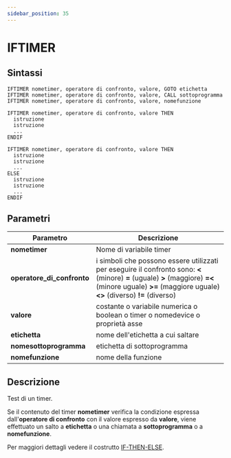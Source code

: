 ```yaml
---
sidebar_position: 35
---
```


# IFTIMER

## Sintassi

  ```
IFTIMER nometimer, operatore di confronto, valore, GOTO etichetta
IFTIMER nometimer, operatore di confronto, valore, CALL sottoprogramma
IFTIMER nometimer, operatore di confronto, valore, nomefunzione

IFTIMER nometimer, operatore di confronto, valore THEN
    istruzione
    istruzione
    ...
ENDIF

IFTIMER nometimer, operatore di confronto, valore THEN
    istruzione
    istruzione
    ...
ELSE
    istruzione
    istruzione
    ...
ENDIF
  ```

## Parametri
|Parametro                    | Descrizione                                                                                           |                
|-----------------------------|-------------------------------------------------------------------------------------------------------|
| **nometimer**               | Nome di variabile timer                                                                               |         
| **operatore_di_confronto**  | i simboli che possono essere utilizzati per eseguire il confronto sono: **\<** (minore) **=** (uguale) **>** (maggiore) **=\<** (minore uguale) **>=** (maggiore uguale) **\<>** (diverso) **!=** (diverso)                                                                   |        
| **valore**                  | costante o variabile numerica o boolean o timer o nomedevice o proprietà asse                         |     
| **etichetta**               | nome dell'etichetta a cui saltare                                                                     | 
| **nomesottoprogramma**      | etichetta di sottoprogramma                                                                           |
| **nomefunzione**            | nome della funzione                                                                                   |    

## Descrizione
Test di un timer.

Se il contenuto del timer **nometimer** verifica la condizione espressa dall'**operatore di confronto** con il valore espresso da **valore**, viene effettuato un salto a **etichetta** o una chiamata a **sottoprogramma** o a **nomefunzione**.

Per maggiori dettagli vedere il costrutto [IF-THEN-ELSE](IF.md).